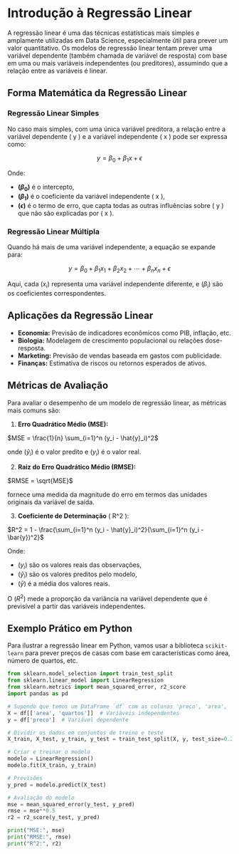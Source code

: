 # Introdução à Regressão Linear

A regressão linear é uma das técnicas estatísticas mais simples e amplamente utilizadas em Data Science, especialmente útil para prever um valor quantitativo. Os modelos de regressão linear tentam prever uma variável dependente (também chamada de variável de resposta) com base em uma ou mais variáveis independentes (ou preditores), assumindo que a relação entre as variáveis é linear.

## Forma Matemática da Regressão Linear

### Regressão Linear Simples
No caso mais simples, com uma única variável preditora, a relação entre a variável dependente \( y \) e a variável independente \( x \) pode ser expressa como:

$$ y = \beta_0 + \beta_1 x + \epsilon $$

Onde:
- **$( \beta_0 )$** é o intercepto,
- **$( \beta_1 )$** é o coeficiente da variável independente \( x \),
- **$( \epsilon )$** é o termo de erro, que capta todas as outras influências sobre \( y \) que não são explicadas por \( x \).

### Regressão Linear Múltipla
Quando há mais de uma variável independente, a equação se expande para:

$$ y = \beta_0 + \beta_1 x_1 + \beta_2 x_2 + \cdots + \beta_n x_n + \epsilon $$

Aqui, cada $( x_i )$ representa uma variável independente diferente, e $( \beta_i )$ são os coeficientes correspondentes.

## Aplicações da Regressão Linear

- **Economia:** Previsão de indicadores econômicos como PIB, inflação, etc.
- **Biologia:** Modelagem de crescimento populacional ou relações dose-resposta.
- **Marketing:** Previsão de vendas baseada em gastos com publicidade.
- **Finanças:** Estimativa de riscos ou retornos esperados de ativos.

## Métricas de Avaliação

Para avaliar o desempenho de um modelo de regressão linear, as métricas mais comuns são:

1. **Erro Quadrático Médio (MSE):**

$MSE = \frac{1}{n} \sum_{i=1}^n (y_i - \hat{y}_i)^2$

onde $( \hat{y}_i )$ é o valor predito e $( y_i )$ é o valor real.

2. **Raiz do Erro Quadrático Médio (RMSE):**

$RMSE = \sqrt{MSE}$

fornece uma medida da magnitude do erro em termos das unidades originais da variável de saída.

3. **Coeficiente de Determinação** \( R^2 \):

$R^2 = 1 - \frac{\sum_{i=1}^n (y_i - \hat{y}_i)^2}{\sum_{i=1}^n (y_i - \bar{y})^2}$


Onde:
- $( y_i )$ são os valores reais das observações,
- $( \hat{y}_i )$ são os valores preditos pelo modelo,
- $( \bar{y} )$ é a média dos valores reais.

O $( R^2 )$ mede a proporção da variância na variável dependente que é previsível a partir das variáveis independentes.

## Exemplo Prático em Python

Para ilustrar a regressão linear em Python, vamos usar a biblioteca `scikit-learn` para prever preços de casas com base em características como área, número de quartos, etc.

```python
from sklearn.model_selection import train_test_split
from sklearn.linear_model import LinearRegression
from sklearn.metrics import mean_squared_error, r2_score
import pandas as pd

# Supondo que temos um DataFrame `df` com as colunas 'preco', 'area', 'quartos'
X = df[['area', 'quartos']]  # Variáveis independentes
y = df['preco']  # Variável dependente

# Dividir os dados em conjuntos de treino e teste
X_train, X_test, y_train, y_test = train_test_split(X, y, test_size=0.2, random_state=42)

# Criar e treinar o modelo
modelo = LinearRegression()
modelo.fit(X_train, y_train)

# Previsões
y_pred = modelo.predict(X_test)

# Avaliação do modelo
mse = mean_squared_error(y_test, y_pred)
rmse = mse**0.5
r2 = r2_score(y_test, y_pred)

print("MSE:", mse)
print("RMSE:", rmse)
print("R^2:", r2)
```
